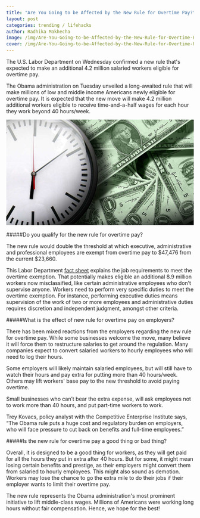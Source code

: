 ```yaml
---
title: "Are You Going to be Affected by the New Rule for Overtime Pay?"
layout: post
categories: trending / lifehacks
author: Radhika Makhecha
image: /img/Are-You-Going-to-be-Affected-by-the-New-Rule-for-Overtime-Pay-2.jpg
cover: /img/Are-You-Going-to-be-Affected-by-the-New-Rule-for-Overtime-Pay-3.jpg
---
```


The U.S. Labor Department on Wednesday confirmed a new rule that's expected to make an additional 4.2 million salaried workers eligible for overtime pay.

The Obama administration on Tuesday unveiled a long-awaited rule that will make millions of low and middle income Americans newly eligible for overtime pay. It is expected that the new move will make 4.2 million additional workers eligible to receive time-and-a-half wages for each hour they work beyond 40 hours/week.

![Existential - Are You Going to be Affected by the New Rule for Overtime Pay?](/img/Are-You-Going-to-be-Affected-by-the-New-Rule-for-Overtime-Pay.jpg)

#####Do you qualify for the new rule for overtime pay?

The new rule would double the threshold at which executive, administrative and professional employees are exempt from overtime pay to $47,476 from the current $23,660. 

This Labor Department [fact sheet](https://www.dol.gov/whd/overtime/fs17a_overview.pdf) explains the job requirements to meet the overtime exemption. That potentially makes eligible an additional 8.9 million workers now misclassified, like certain administrative employees who don’t supervise anyone. Workers need to perform very specific duties to meet the overtime exemption. For instance, performing executive duties means supervision of the work of two or more employees and administrative duties requires discretion and independent judgment, amongst other criteria. 

#####What is the effect of new rule for overtime pay on employers?

There has been mixed reactions from the employers regarding the new rule for overtime pay. While some businesses welcome the move, many believe it will force them to restructure salaries to get around the regulation. Many companies expect to convert salaried workers to hourly employees who will need to log their hours.

Some employers will likely maintain salaried employees, but will still have to watch their hours and pay extra for putting more than 40 hours/week. Others may lift workers' base pay to the new threshold to avoid paying overtime.

Small businesses who can’t bear the extra expense, will ask employees not to work more than 40 hours, and put part-time workers to work.

Trey Kovacs, policy analyst with the Competitive Enterprise Institute says, “The Obama rule puts a huge cost and regulatory burden on employers, who will face pressure to cut back on benefits and full-time employees.” 

#####Is the new rule for overtime pay a good thing or bad thing?

Overall, it is designed to be a good thing for workers, as they will get paid for all the hours they put in extra after 40 hours. But for some, it might mean losing certain benefits and prestige, as their employers might convert them from salaried to hourly employees. This might also sound as demotion. Workers may lose the chance to go the extra mile to do their jobs if their employer wants to limit their overtime pay. 

The new rule represents the Obama administration's most prominent initiative to lift middle-class wages. Millions of Americans were working long hours without fair compensation. Hence, we hope for the best!
